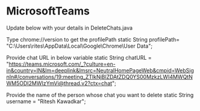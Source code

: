 # MicrosoftTeams

Update below with your details in DeleteChats.java

Type chrome://version to get the profilePath 
static String profilePath= "C:\\Users\\rites\\AppData\\Local\\Google\\Chrome\\User Data";

Provide chat URL in below variable
static String chatURL = "https://teams.microsoft.com/_?culture=en-in&country=IN&lm=deeplink&lmsrc=NeutralHomePageWeb&cmpid=WebSignIn#/conversations/19:meeting_ZTlkNjBlZDAtZDQ0YS00MzkzLWI4MWQtNWM5ODI2MWIzYmVi@thread.v2?ctx=chat";

Provide the name of the person whose chat you want to delete
static String username = "Ritesh Kawadkar";
